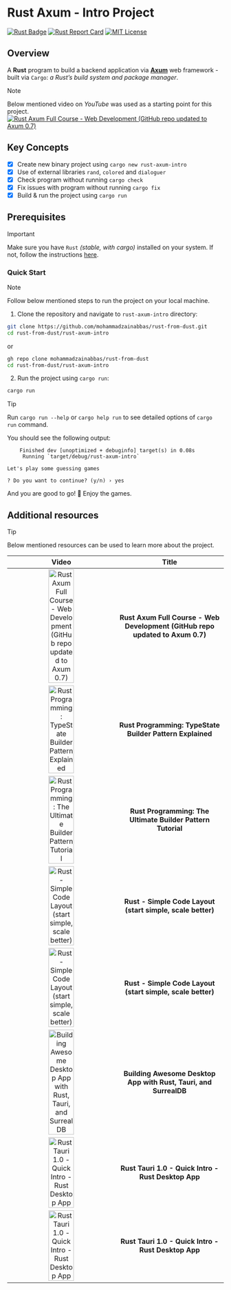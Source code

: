 # Rust Axum - Intro Project

[![Rust Badge](https://img.shields.io/badge/Rust-000000?style=flat&logo=rust&logoColor=white)](https://play.rust-lang.org/) [![Rust Report Card](https://rust-reportcard.xuri.me/badge/github.com/mohammadzainabbas/rust-from-dust)](https://github.com/mohammadzainabbas/rust-from-dust/tree/main/rust-axum-intro) [![MIT License](https://badgen.net/github/license/mohammadzainabbas/rust-from-dust?icon=github)](https://github.com/mohammadzainabbas/rust-from-dust?tab=MIT-1-ov-file)

## Overview

A **Rust** program to build a backend application via [**Axum**](https://crates.io/crates/axum) web framework - built via `Cargo`: _a Rust’s build system and package manager_.

> [!NOTE]
> Below mentioned video on _YouTube_ was used as a starting point for this project.
> [![Rust Axum Full Course - Web Development (GitHub repo updated to Axum 0.7)](http://img.youtube.com/vi/XZtlD_m59sM/0.jpg)](http://www.youtube.com/watch?v=XZtlD_m59sM)

## Key Concepts

- [x] Create new binary project using `cargo new rust-axum-intro`
- [x] Use of external libraries `rand`, `colored` and `dialoguer`
- [x] Check program without running `cargo check`
- [x] Fix issues with program without running `cargo fix`
- [x] Build & run the project using `cargo run`

## Prerequisites

> [!IMPORTANT]
> Make sure you have `Rust` _(stable, with cargo)_ installed on your system. If not, follow the instructions [here](https://www.rust-lang.org/tools/install).

### Quick Start

> [!NOTE]
> Follow below mentioned steps to run the project on your local machine.

1. Clone the repository and navigate to `rust-axum-intro` directory:

```bash
git clone https://github.com/mohammadzainabbas/rust-from-dust.git
cd rust-from-dust/rust-axum-intro
```

or

```bash
gh repo clone mohammadzainabbas/rust-from-dust
cd rust-from-dust/rust-axum-intro
```

2. Run the project using `cargo run`:

```bash
cargo run
```

> [!TIP]
> Run `cargo run --help` or `cargo help run` to see detailed options of `cargo run` command.

You should see the following output:

```console
    Finished dev [unoptimized + debuginfo] target(s) in 0.08s
     Running `target/debug/rust-axum-intro`

Let's play some guessing games

? Do you want to continue? (y/n) › yes
```

And you are good to go! 🎉 Enjoy the games.

## Additional resources

> [!TIP]
> Below mentioned resources can be used to learn more about the project.

| Video | Title |
| :----: | :---: |
| <a href="https://www.youtube.com/watch?v=XZtlD_m59sM"><img alt="Rust Axum Full Course - Web Development (GitHub repo updated to Axum 0.7)" src="https://img.youtube.com/vi/XZtlD_m59sM/0.jpg" width="50%" ></a> | **Rust Axum Full Course - Web Development (GitHub repo updated to Axum 0.7)** |
| <a href="https://www.youtube.com/watch?v=pwmIQzLuYl0"><img alt="Rust Programming: TypeState Builder Pattern Explained" src="https://img.youtube.com/vi/pwmIQzLuYl0/0.jpg" width="50%" ></a> | **Rust Programming: TypeState Builder Pattern Explained** |
| <a href="https://www.youtube.com/watch?v=Z_3WOSiYYFY"><img alt="Rust Programming: The Ultimate Builder Pattern Tutorial" src="https://img.youtube.com/vi/Z_3WOSiYYFY/0.jpg" width="50%" ></a> | **Rust Programming: The Ultimate Builder Pattern Tutorial** |
| <a href="https://www.youtube.com/watch?v=oxx7MmN4Ib0"><img alt="Rust - Simple Code Layout (start simple, scale better)" src="https://img.youtube.com/vi/oxx7MmN4Ib0/0.jpg" width="50%" ></a> | **Rust - Simple Code Layout (start simple, scale better)** |
| <a href="https://www.youtube.com/watch?v=oxx7MmN4Ib0"><img alt="Rust - Simple Code Layout (start simple, scale better)" src="https://img.youtube.com/vi/oxx7MmN4Ib0/0.jpg" width="50%" ></a> | **Rust - Simple Code Layout (start simple, scale better)** |
| <a href="https://www.youtube.com/watch?v=kRoGYgAuZQE"><img alt="Building Awesome Desktop App with Rust, Tauri, and SurrealDB" src="https://img.youtube.com/vi/BY_ZjPGqJJk/0.jpg" width="50%" ></a> | **Building Awesome Desktop App with Rust, Tauri, and SurrealDB** |
| <a href="https://www.youtube.com/watch?v=kRoGYgAuZQE"><img alt="Rust Tauri 1.0 - Quick Intro - Rust Desktop App" src="https://img.youtube.com/vi/kRoGYgAuZQE/0.jpg" width="50%" ></a> | **Rust Tauri 1.0 - Quick Intro - Rust Desktop App** |
| <a href="https://www.youtube.com/watch?v=VIig9IcQ-w8"><img alt="Rust Tauri 1.0 - Quick Intro - Rust Desktop App" src="https://img.youtube.com/vi/VIig9IcQ-w8/0.jpg" width="50%" ></a> | **Rust Tauri 1.0 - Quick Intro - Rust Desktop App** |